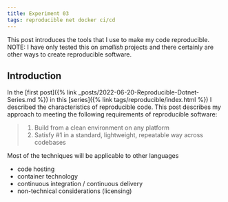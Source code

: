 ```yaml
---
title: Experiment 03
tags: reproducible net docker ci/cd
---
```


This post introduces the tools that I use to make my code reproducible. NOTE: I have only tested this on *smallish* projects and there certainly are other ways to create reproducible software.

## Introduction

In the [first post]({% link _posts/2022-06-20-Reproducible-Dotnet-Series.md %}) in this [series]({% link tags/reproducible/index.html %}) I described the characteristics of reproducible code. This post describes my approach to meeting the following requirements of reproducible software:

> 1. Build from a clean environment on any platform
> 2. Satisfy #1 in a standard, lightweight, repeatable way across codebases

Most of the techniques will be applicable to other languages

- code hosting
- container technology
- continuous integration / continuous delivery
- non-technical considerations (licensing)

<!--

1. Intro
  - need for reproducibility
  - in science
  - in software
  - in machine learning

2. Basic tools
  - Docker (links to learning resources)
  - Gitlab/Github 
  - CI/CD
  - permissive licensing

3. Producing reporducible builds
  - choice of baseline (LTS)
  - provide multiple options (multiple-platforms)
    - local install w/ ci/cd
    - docker-compose local (build)
  - push build complexity to lowest level

4. CI/CD
  - Gitlab runner w/ docker
  - (optional) docker registry

5. Publishing
  - code should be publish to allow someone (most likely yourself) to reproduce it
  - but it shouldnt be required; also provide standalone executables

-->